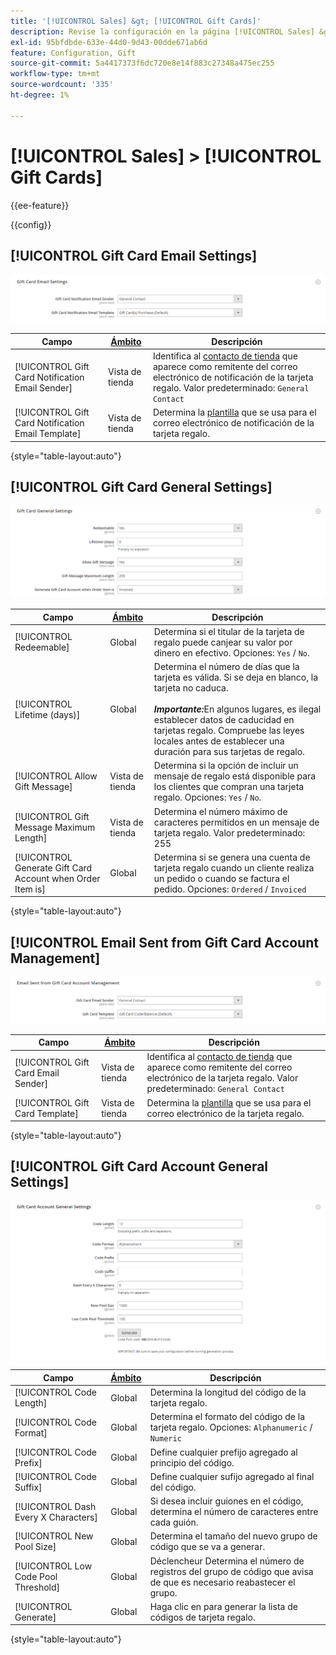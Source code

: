 ```yaml
---
title: '[!UICONTROL Sales] &gt; [!UICONTROL Gift Cards]'
description: Revise la configuración en la página [!UICONTROL Sales] &gt; [!UICONTROL Gift Cards] del administrador de Commerce.
exl-id: 95bfdbde-633e-44d0-9d43-00dde671ab6d
feature: Configuration, Gift
source-git-commit: 5a4417373f6dc720e8e14f883c27348a475ec255
workflow-type: tm+mt
source-wordcount: '335'
ht-degree: 1%

---
```


# [!UICONTROL Sales] > [!UICONTROL Gift Cards]

{{ee-feature}}

{{config}}

## [!UICONTROL Gift Card Email Settings]

![Configuración de correo electrónico de tarjeta regalo](./assets/gift-cards-gift-card-email-settings.png)<!-- zoom -->

<!-- [Gift Card Email Settings](https://experienceleague.adobe.com/es/docs/commerce-admin/stores-sales/point-of-purchase/gift-cards/product-gift-card-accounts#configure-gift-card-accounts) -->

| Campo | [Ámbito](../../getting-started/websites-stores-views.md#scope-settings) | Descripción |
|--- |--- |--- |
| [!UICONTROL Gift Card Notification Email Sender] | Vista de tienda | Identifica al [contacto de tienda](../../getting-started/store-details.md#store-email-addresses) que aparece como remitente del correo electrónico de notificación de la tarjeta regalo. Valor predeterminado: `General Contact` |
| [!UICONTROL Gift Card Notification Email Template] | Vista de tienda | Determina la [plantilla](../../systems/email-templates.md) que se usa para el correo electrónico de notificación de la tarjeta regalo. |

{style="table-layout:auto"}

## [!UICONTROL Gift Card General Settings]

![Configuración general de la tarjeta regalo](./assets/gift-cards-gift-card-general-settings.png)<!-- zoom -->

<!-- [Gift Card General Settings](https://experienceleague.adobe.com/es/docs/commerce-admin/stores-sales/point-of-purchase/gift-cards/product-gift-card-accounts#configure-gift-card-accounts) -->

| Campo | [Ámbito](../../getting-started/websites-stores-views.md#scope-settings) | Descripción |
|--- |--- |--- |
| [!UICONTROL Redeemable] | Global | Determina si el titular de la tarjeta de regalo puede canjear su valor por dinero en efectivo. Opciones: `Yes` / `No`. |
| [!UICONTROL Lifetime (days)] | Global | Determina el número de días que la tarjeta es válida. Si se deja en blanco, la tarjeta no caduca. <br/><br/>**_Importante:_**&#x200B;En algunos lugares, es ilegal establecer datos de caducidad en tarjetas regalo. Compruebe las leyes locales antes de establecer una duración para sus tarjetas de regalo. |
| [!UICONTROL Allow Gift Message] | Vista de tienda | Determina si la opción de incluir un mensaje de regalo está disponible para los clientes que compran una tarjeta regalo. Opciones: `Yes` / `No`. |
| [!UICONTROL Gift Message Maximum Length] | Vista de tienda | Determina el número máximo de caracteres permitidos en un mensaje de tarjeta regalo. Valor predeterminado: 255 |
| [!UICONTROL Generate Gift Card Account when Order Item is] | Global | Determina si se genera una cuenta de tarjeta regalo cuando un cliente realiza un pedido o cuando se factura el pedido. Opciones: `Ordered` / `Invoiced` |

{style="table-layout:auto"}

## [!UICONTROL Email Sent from Gift Card Account Management]

![Correo electrónico enviado desde la administración de cuenta de tarjeta regalo](./assets/gift-cards-email-sent-from-account.png)<!-- zoom -->

<!-- [Email Sent from Gift Card Account Management](https://experienceleague.adobe.com/es/docs/commerce-admin/stores-sales/point-of-purchase/gift-cards/product-gift-card-accounts#configure-gift-card-accounts) -->

| Campo | [Ámbito](../../getting-started/websites-stores-views.md#scope-settings) | Descripción |
|--- |--- |--- |
| [!UICONTROL Gift Card Email Sender] | Vista de tienda | Identifica al [contacto de tienda](../../getting-started/store-details.md#store-email-addresses) que aparece como remitente del correo electrónico de la tarjeta regalo. Valor predeterminado: `General Contact` |
| [!UICONTROL Gift Card Template] | Vista de tienda | Determina la [plantilla](../../systems/email-templates.md) que se usa para el correo electrónico de la tarjeta regalo. |

{style="table-layout:auto"}

## [!UICONTROL Gift Card Account General Settings]

![Configuración general de la cuenta de la tarjeta regalo](./assets/gift-cards-gift-card-account-general-settings.png)<!-- zoom -->

<!-- [Gift Card Account General Settings](https://experienceleague.adobe.com/es/docs/commerce-admin/stores-sales/point-of-purchase/gift-cards/product-gift-card-accounts#configure-gift-card-accounts) -->

| Campo | [Ámbito](../../getting-started/websites-stores-views.md#scope-settings) | Descripción |
|--- |--- |--- |
| [!UICONTROL Code Length] | Global | Determina la longitud del código de la tarjeta regalo. |
| [!UICONTROL Code Format] | Global | Determina el formato del código de la tarjeta regalo. Opciones: `Alphanumeric` / `Numeric` |
| [!UICONTROL Code Prefix] | Global | Define cualquier prefijo agregado al principio del código. |
| [!UICONTROL Code Suffix] | Global | Define cualquier sufijo agregado al final del código. |
| [!UICONTROL Dash Every X Characters] | Global | Si desea incluir guiones en el código, determina el número de caracteres entre cada guión. |
| [!UICONTROL New Pool Size] | Global | Determina el tamaño del nuevo grupo de código que se va a generar. |
| [!UICONTROL Low Code Pool Threshold] | Global | Déclencheur Determina el número de registros del grupo de código que avisa de que es necesario reabastecer el grupo. |
| [!UICONTROL Generate] | Global | Haga clic en para generar la lista de códigos de tarjeta regalo. |

{style="table-layout:auto"}
